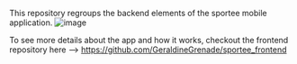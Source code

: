 This repository regroups the backend elements of the sportee mobile application. 
![image](https://github.com/GeraldineGrenade/sportee_backend/assets/118895908/7dfc60c8-4796-4b21-9639-71c51c4178d0)


To see more details about the app and how it works, checkout the frontend repository here --> https://github.com/GeraldineGrenade/sportee_frontend 
